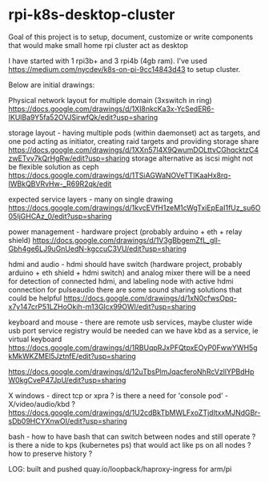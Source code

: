 # rpi-k8s-desktop-cluster


Goal of this project is to setup, document, customize or write components that would make small home rpi cluster act as desktop

I have started with 1 rpi3b+ and 3 rpi4b (4gb ram).
I've used https://medium.com/nycdev/k8s-on-pi-9cc14843d43 to setup cluster.


Below are initial drawings:

Physical network layout for multiple domain (3xswitch in ring)
https://docs.google.com/drawings/d/1XI8nkcKa3x-YcSedER6-IKUlBa9Y5fa52OVJSirwfQk/edit?usp=sharing

storage layout - having multiple pods (within daemonset) act as targets, and one pod acting as initiator, creating raid targets and providing storage share
https://docs.google.com/drawings/d/1XXn57l4X9QwumDOLttvCGhqcktzC4zwETvv7kQrHgRw/edit?usp=sharing
storage alternative as iscsi might not be flexible solution as ceph
https://docs.google.com/drawings/d/1TSiAGWaNOVeTTIKaaHx8rq-IWBkQBVRvHw-_R69R2qk/edit

expected service layers - many on single drawing
https://docs.google.com/drawings/d/1kvcEVfH1zeM1cWgTxiEpEaI1fUz_su6O05IjGHCAz_0/edit?usp=sharing

power management - hardware project (probably arduino + eth + relay shield)
https://docs.google.com/drawings/d/1V3gBbgemZfL_gll-Gbh4ge6LJ9uGnUedN-kgccuC3VU/edit?usp=sharing

hdmi and audio - hdmi should have switch (hardware project, probably arduino + eth shield + hdmi switch) and analog mixer
there will be a need for detection of connected hdmi, and labeling node with active hdmi connection
for pulseaudio there are some sound sharing solutions that could be helpful
https://docs.google.com/drawings/d/1xN0cfwsOpq-x7y147crP51LZHoOkih-m13GIcx99OWI/edit?usp=sharing

keyboard and mouse - there are remote usb services, maybe cluster wide usb port service registry would be needed
can we have kbd as a service, ie virtual keyboard
https://docs.google.com/drawings/d/1RBUqpRJxPFQtpxEOyP0FwwYWH5gkMkWKZMEl5JztnfE/edit?usp=sharing

https://docs.google.com/drawings/d/12uTbsPlmJqacferoNhRcVzllYPBdHpW0kgCveP47JpU/edit?usp=sharing

X windows - direct tcp or xpra ?
is there a need for 'console pod' - X/video/audio/kbd ?
https://docs.google.com/drawings/d/1U2cdBkTbMWLFxoZTjdltxxMJNdGBr-sDb09HCYXnwOI/edit?usp=sharing

bash - how to have bash that can switch between nodes and still operate ?
is there a nide to kps (kubernetes ps) that would act like ps on all nodes ?
how to preserve history ? 


LOG:
built and pushed quay.io/loopback/haproxy-ingress for arm/pi
